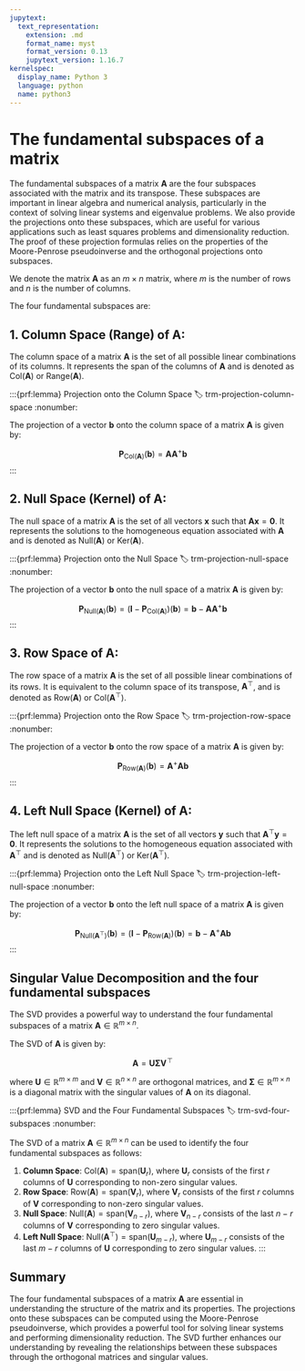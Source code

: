 ```yaml
---
jupytext:
  text_representation:
    extension: .md
    format_name: myst
    format_version: 0.13
    jupytext_version: 1.16.7
kernelspec:
  display_name: Python 3
  language: python
  name: python3
---
```

# The fundamental subspaces of a matrix

The fundamental subspaces of a matrix $\mathbf{A}$ are the four subspaces associated with the matrix and its transpose. 
These subspaces are important in linear algebra and numerical analysis, particularly in the context of solving linear systems and eigenvalue problems.
We also provide the projections onto these subspaces, which are useful for various applications such as least squares problems and dimensionality reduction. The proof of these projection formulas relies on the properties of the Moore-Penrose pseudoinverse and the orthogonal projections onto subspaces.

We denote the matrix $\mathbf{A}$ as an $m \times n$ matrix, where $m$ is the number of rows and $n$ is the number of columns. 

The four fundamental subspaces are:

## 1. **Column Space (Range) of $\mathbf{A}$**: 
The column space of a matrix $\mathbf{A}$ is the set of all possible linear combinations of its columns. It represents the span of the columns of $\mathbf{A}$ and is denoted as $\text{Col}(\mathbf{A})$ or $\text{Range}(\mathbf{A})$.

:::{prf:lemma} Projection onto the Column Space
:label: trm-projection-column-space
:nonumber:

The projection of a vector $\mathbf{b}$ onto the column space of a matrix $\mathbf{A}$ is given by:

$$
\mathbf{P}_{\text{Col}(\mathbf{A})}(\mathbf{b}) = \mathbf{A}\mathbf{A}^+ \mathbf{b}
$$
:::

## 2. **Null Space (Kernel) of $\mathbf{A}$**: 
The null space of a matrix $\mathbf{A}$ is the set of all vectors $\mathbf{x}$ such that $\mathbf{A}\mathbf{x} = \mathbf{0}$. It represents the solutions to the homogeneous equation associated with $\mathbf{A}$ and is denoted as $\text{Null}(\mathbf{A})$ or $\text{Ker}(\mathbf{A})$.

:::{prf:lemma} Projection onto the Null Space
:label: trm-projection-null-space
:nonumber:

The projection of a vector $\mathbf{b}$ onto the null space of a matrix $\mathbf{A}$ is given by:

$$
\mathbf{P}_{\text{Null}(\mathbf{A})}(\mathbf{b}) = \left(\mathbf{I} - \mathbf{P}_{\text{Col}(\mathbf{A})}\right)(\mathbf{b}) = \mathbf{b} - \mathbf{A}\mathbf{A}^+ \mathbf{b}
$$
:::

## 3. **Row Space of $\mathbf{A}$**: 
The row space of a matrix $\mathbf{A}$ is the set of all possible linear combinations of its rows. It is equivalent to the column space of its transpose, $\mathbf{A}^\top$, and is denoted as $\text{Row}(\mathbf{A})$ or $\text{Col}(\mathbf{A}^\top)$.

:::{prf:lemma} Projection onto the Row Space
:label: trm-projection-row-space
:nonumber:

The projection of a vector $\mathbf{b}$ onto the row space of a matrix $\mathbf{A}$ is given by:

$$
\mathbf{P}_{\text{Row}(\mathbf{A})}(\mathbf{b}) = \mathbf{A}^+\mathbf{A}\mathbf{b}
$$
:::


## 4. **Left Null Space (Kernel) of $\mathbf{A}$**:
The left null space of a matrix $\mathbf{A}$ is the set of all vectors $\mathbf{y}$ such that $\mathbf{A}^\top\mathbf{y} = \mathbf{0}$. It represents the solutions to the homogeneous equation associated with $\mathbf{A}^\top$ and is denoted as $\text{Null}(\mathbf{A}^\top)$ or $\text{Ker}(\mathbf{A}^\top)$.

:::{prf:lemma} Projection onto the Left Null Space
:label: trm-projection-left-null-space
:nonumber:

The projection of a vector $\mathbf{b}$ onto the left null space of a matrix $\mathbf{A}$ is given by:

$$
\mathbf{P}_{\text{Null}(\mathbf{A}^\top)}(\mathbf{b}) = \left(\mathbf{I} - \mathbf{P}_{\text{Row}(\mathbf{A})}\right)(\mathbf{b}) = \mathbf{b} - \mathbf{A}^+\mathbf{A}\mathbf{b}
$$
:::


## Singular Value Decomposition and the four fundamental subspaces
The SVD provides a powerful way to understand the four fundamental
subspaces of a matrix $\mathbf{A} \in \mathbb{R}^{m \times n}$.

The SVD of $\mathbf{A}$ is given by:

$$
\mathbf{A} = \mathbf{U}\mathbf{\Sigma}\mathbf{V}^{\!\top\!}
$$

where $\mathbf{U} \in \mathbb{R}^{m \times m}$ and $\mathbf{V} \in \mathbb{R}^{n \times n}$ are orthogonal matrices, and $\mathbf{\Sigma} \in \mathbb{R}^{m \times n}$ is a diagonal matrix with the singular values of $\mathbf{A}$ on its diagonal.

:::{prf:lemma} SVD and the Four Fundamental Subspaces
:label: trm-svd-four-subspaces
:nonumber:

The SVD of a matrix $\mathbf{A} \in \mathbb{R}^{m \times n}$ can be used to identify the four fundamental subspaces as follows:
1. **Column Space**: $\text{Col}(\mathbf{A}) = \text{span}(\mathbf{U}_r)$, where $\mathbf{U}_r$ consists of the first $r$ columns of $\mathbf{U}$ corresponding to non-zero singular values.
2. **Row Space**: $\text{Row}(\mathbf{A}) = \text{span}(\mathbf{V}_r)$, where $\mathbf{V}_r$ consists of the first $r$ columns of $\mathbf{V}$ corresponding to non-zero singular values.
3. **Null Space**: $\text{Null}(\mathbf{A}) = \text{span}(\mathbf{V}_{n-r})$, where $\mathbf{V}_{n-r}$ consists of the last $n-r$ columns of $\mathbf{V}$ corresponding to zero singular values.
4. **Left Null Space**: $\text{Null}(\mathbf{A}^\top) = \text{span}(\mathbf{U}_{m-r})$, where $\mathbf{U}_{m-r}$ consists of the last $m-r$ columns of $\mathbf{U}$ corresponding to zero singular values.
:::

## Summary
The four fundamental subspaces of a matrix $\mathbf{A}$ are essential in understanding the structure of the matrix and its properties. 
The projections onto these subspaces can be computed using the Moore-Penrose pseudoinverse, which provides a powerful tool for solving linear systems and performing dimensionality reduction. 
The SVD further enhances our understanding by revealing the relationships between these subspaces through the orthogonal matrices and singular values.
